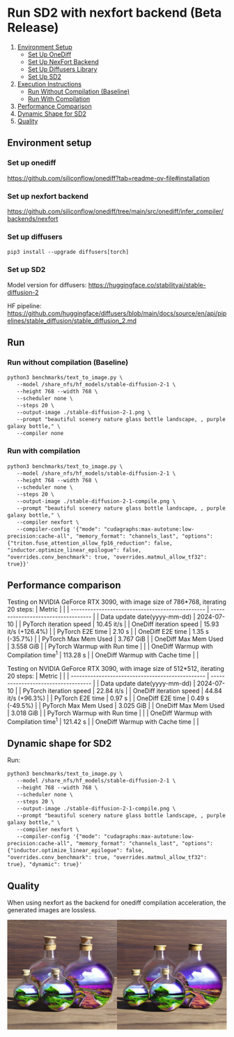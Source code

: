 # Run SD2 with nexfort backend (Beta Release)

1. [Environment Setup](#environment-setup)
   - [Set Up OneDiff](#set-up-onediff)
   - [Set Up NexFort Backend](#set-up-nexfort-backend)
   - [Set Up Diffusers Library](#set-up-diffusers)
   - [Set Up SD2](#set-up-sd2)
2. [Execution Instructions](#run)
   - [Run Without Compilation (Baseline)](#run-without-compilation-baseline)
   - [Run With Compilation](#run-with-compilation)
3. [Performance Comparison](#performance-comparison)
4. [Dynamic Shape for SD2](#dynamic-shape-for-sd2)
5. [Quality](#quality)

## Environment setup
### Set up onediff
https://github.com/siliconflow/onediff?tab=readme-ov-file#installation

### Set up nexfort backend
https://github.com/siliconflow/onediff/tree/main/src/onediff/infer_compiler/backends/nexfort

### Set up diffusers

```
pip3 install --upgrade diffusers[torch]
```
### Set up SD2
Model version for diffusers: https://huggingface.co/stabilityai/stable-diffusion-2

HF pipeline: https://github.com/huggingface/diffusers/blob/main/docs/source/en/api/pipelines/stable_diffusion/stable_diffusion_2.md

## Run

### Run without compilation (Baseline)
```shell
python3 benchmarks/text_to_image.py \
   --model /share_nfs/hf_models/stable-diffusion-2-1 \
   --height 768 --width 768 \
   --scheduler none \
   --steps 20 \
   --output-image ./stable-diffusion-2-1.png \
   --prompt "beautiful scenery nature glass bottle landscape, , purple galaxy bottle," \
   --compiler none
```

### Run with compilation

```shell
python3 benchmarks/text_to_image.py \
   --model /share_nfs/hf_models/stable-diffusion-2-1 \
   --height 768 --width 768 \
   --scheduler none \
   --steps 20 \
   --output-image ./stable-diffusion-2-1-compile.png \
   --prompt "beautiful scenery nature glass bottle landscape, , purple galaxy bottle," \
   --compiler nexfort \
   --compiler-config '{"mode": "cudagraphs:max-autotune:low-precision:cache-all", "memory_format": "channels_last", "options": {"triton.fuse_attention_allow_fp16_reduction": false, "inductor.optimize_linear_epilogue": false, "overrides.conv_benchmark": true, "overrides.matmul_allow_tf32": true}}'
```

## Performance comparison

Testing on NVIDIA GeForce RTX 3090, with image size of 786*768, iterating 20 steps:
| Metric                                           |                                     |
| ------------------------------------------------ | ----------------------------------- |
| Data update date(yyyy-mm-dd)                     | 2024-07-10                          |
| PyTorch iteration speed                          | 10.45 it/s                          |
| OneDiff iteration speed                          | 15.93 it/s (+126.4%)                |
| PyTorch E2E time                                 | 2.10 s                              |
| OneDiff E2E time                                 | 1.35 s (-35.7%)                     |
| PyTorch Max Mem Used                             | 3.767 GiB                           |
| OneDiff Max Mem Used                             | 3.558 GiB                           |
| PyTorch Warmup with Run time                     |                                     |
| OneDiff Warmup with Compilation time<sup>1</sup> | 113.28 s                            |
| OneDiff Warmup with Cache time                   |                                     |

Testing on NVIDIA GeForce RTX 3090, with image size of 512*512, iterating 20 steps:
| Metric                                           |                                     |
| ------------------------------------------------ | ----------------------------------- |
| Data update date(yyyy-mm-dd)                     | 2024-07-10                          |
| PyTorch iteration speed                          | 22.84 it/s                          |
| OneDiff iteration speed                          | 44.84 it/s (+96.3%)                 |
| PyTorch E2E time                                 | 0.97 s                              |
| OneDiff E2E time                                 | 0.49 s (-49.5%)                     |
| PyTorch Max Mem Used                             | 3.025 GiB                           |
| OneDiff Max Mem Used                             | 3.018 GiB                           |
| PyTorch Warmup with Run time                     |                                     |
| OneDiff Warmup with Compilation time<sup>1</sup> | 121.42 s                            |
| OneDiff Warmup with Cache time                   |                                     |

<!-- <sup>1</sup> OneDiff Warmup with Compilation time is tested on Intel(R) Xeon(R) Platinum 8468. Note this is just for reference, and it varies a lot on different CPU. -->

<!-- 
Testing on 4090:
| Metric                                           |                                     |
| ------------------------------------------------ | ----------------------------------- |
| Data update date(yyyy-mm-dd)                     | 2024-06-29                          |
| PyTorch iteration speed                          | 6.67 it/s                           |
| OneDiff iteration speed                          | 11.51 it/s (+72.6%)                 |
| PyTorch E2E time                                 | 4.90 s                              |
| OneDiff E2E time                                 | 2.67 s (-45.5%)                     |
| PyTorch Max Mem Used                             | 18.799 GiB                          |
| OneDiff Max Mem Used                             | 17.902 GiB                          |
| PyTorch Warmup with Run time                     | 4.99 s                              |
| OneDiff Warmup with Compilation time<sup>2</sup> | 302.79 s                            |
| OneDiff Warmup with Cache time                   | 51.96 s                             |

 <sup>2</sup> AMD EPYC 7543 32-Core Processor -->


## Dynamic shape for SD2

Run:

```shell
python3 benchmarks/text_to_image.py \
   --model /share_nfs/hf_models/stable-diffusion-2-1 \
   --height 768 --width 768 \
   --scheduler none \
   --steps 20 \
   --output-image ./stable-diffusion-2-1-compile.png \
   --prompt "beautiful scenery nature glass bottle landscape, , purple galaxy bottle," \
   --compiler nexfort \
   --compiler-config '{"mode": "cudagraphs:max-autotune:low-precision:cache-all", "memory_format": "channels_last", "options": {"inductor.optimize_linear_epilogue": false, "overrides.conv_benchmark": true, "overrides.matmul_allow_tf32": true}, "dynamic": true}'
```

## Quality
When using nexfort as the backend for onediff compilation acceleration, the generated images are lossless.

<p align="center">
<img src="../../../imgs/nexfort_sd2_demo.png">
</p>

